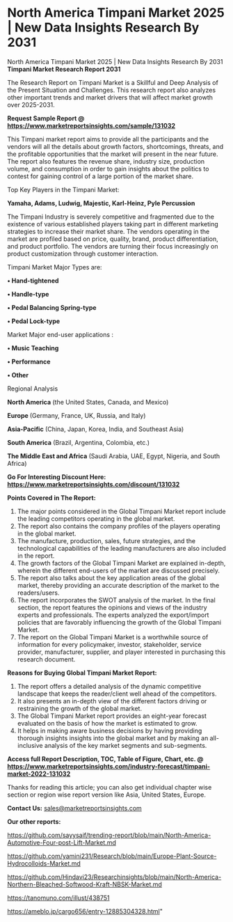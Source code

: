 # North America Timpani Market 2025 | New Data Insights Research By 2031
North America Timpani Market 2025 | New Data Insights Research By 2031
<strong>Timpani Market Research Report 2031</strong>

The Research Report on Timpani Market is a Skillful and Deep Analysis of the Present Situation and Challenges. This research report also analyzes other important trends and market drivers that will affect market growth over 2025-2031.

<strong>Request Sample Report @ <a href=https://www.marketreportsinsights.com/sample/131032>https://www.marketreportsinsights.com/sample/131032</a></strong>

This Timpani market report aims to provide all the participants and the vendors will all the details about growth factors, shortcomings, threats, and the profitable opportunities that the market will present in the near future. The report also features the revenue share, industry size, production volume, and consumption in order to gain insights about the politics to contest for gaining control of a large portion of the market share.

Top Key Players in the Timpani Market:

<strong>Yamaha, Adams, Ludwig, Majestic, Karl-Heinz, Pyle Percussion</strong>

The Timpani Industry is severely competitive and fragmented due to the existence of various established players taking part in different marketing strategies to increase their market share. The vendors operating in the market are profiled based on price, quality, brand, product differentiation, and product portfolio. The vendors are turning their focus increasingly on product customization through customer interaction.

Timpani Market Major Types are:

<strong>• Hand-tightened

• Handle-type

• Pedal Balancing Spring-type

• Pedal Lock-type</strong>

Market Major end-user applications :

<strong>• Music Teaching

• Performance

• Other</strong>

Regional Analysis

</u><strong><b>North America</b></strong> (the United States, Canada, and Mexico)

<strong><b>Europe </b></strong>(Germany, France, UK, Russia, and Italy)

<strong><b>Asia-Pacific</b></strong> (China, Japan, Korea, India, and Southeast Asia)

<strong><b>South America</b></strong> (Brazil, Argentina, Colombia, etc.)

<strong><b>The Middle East and Africa</b></strong> (Saudi Arabia, UAE, Egypt, Nigeria, and South Africa)

<strong>Go For Interesting Discount Here: <a href=https://www.marketreportsinsights.com/discount/131032>https://www.marketreportsinsights.com/discount/131032</a></strong>

<strong>Points Covered in The Report:</strong>
<ol>
  <li>The major points considered in the Global Timpani Market report include the leading competitors operating in the global market.</li>
  <li>The report also contains the company profiles of the players operating in the global market.</li>
  <li>The manufacture, production, sales, future strategies, and the technological capabilities of the leading manufacturers are also included in the report.</li>
  <li>The growth factors of the Global Timpani Market are explained in-depth, wherein the different end-users of the market are discussed precisely.</li>
  <li>The report also talks about the key application areas of the global market, thereby providing an accurate description of the market to the readers/users.</li>
  <li>The report incorporates the SWOT analysis of the market. In the final section, the report features the opinions and views of the industry experts and professionals. The experts analyzed the export/import policies that are favorably influencing the growth of the Global Timpani Market.</li>
  <li>The report on the Global Timpani Market is a worthwhile source of information for every policymaker, investor, stakeholder, service provider, manufacturer, supplier, and player interested in purchasing this research document.</li>
</ol>
<strong>Reasons for Buying Global Timpani Market Report:</strong>

<ol>
  <li>The report offers a detailed analysis of the dynamic competitive landscape that keeps the reader/client well ahead of the competitors.</li>
  <li>It also presents an in-depth view of the different factors driving or restraining the growth of the global market.</li>
  <li>The Global Timpani Market report provides an eight-year forecast evaluated on the basis of how the market is estimated to grow.</li>
  <li>It helps in making aware business decisions by having providing thorough insights insights into the global market and by making an all-inclusive analysis of the key market segments and sub-segments.</li>
</ol>
<strong>Access full Report Description, TOC, Table of Figure, Chart, etc. @ <a href=https://www.marketreportsinsights.com/industry-forecast/timpani-market-2022-131032>https://www.marketreportsinsights.com/industry-forecast/timpani-market-2022-131032</a></strong>


Thanks for reading this article; you can also get individual chapter wise section or region wise report version like Asia, United States, Europe.

<strong>Contact Us:</strong>
sales@marketreportsinsights.com

<strong>Our other reports:</strong>

<a href=https://github.com/sayysaif/trending-report/blob/main/North-America-Automotive-Four-post-Lift-Market.md>https://github.com/sayysaif/trending-report/blob/main/North-America-Automotive-Four-post-Lift-Market.md</a>

<a href=https://github.com/yamini231/Research/blob/main/Europe-Plant-Source-Hydrocolloids-Market.md>https://github.com/yamini231/Research/blob/main/Europe-Plant-Source-Hydrocolloids-Market.md</a>

<a href=https://github.com/Hindavi23/Researchinsights/blob/main/North-America-Northern-Bleached-Softwood-Kraft-NBSK-Market.md>https://github.com/Hindavi23/Researchinsights/blob/main/North-America-Northern-Bleached-Softwood-Kraft-NBSK-Market.md</a>

<a href=https://tanomuno.com/illust/438751>https://tanomuno.com/illust/438751</a>

<a href=https://ameblo.jp/cargo656/entry-12885304328.html>https://ameblo.jp/cargo656/entry-12885304328.html</a>"
